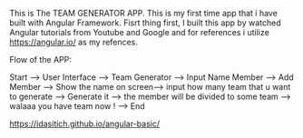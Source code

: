 This is The TEAM GENERATOR APP.
This is my first time app that i have built with Angular Framework.
Fisrt thing first, I built this app by watched Angular tutorials from Youtube and Google
and for references i utilize https://angular.io/ as my refences.

Flow of the APP:

Start --> User Interface --> Team Generator --> Input Name Member --> Add Member --> Show the name on screen--> input how many team that u want to generate --> Generate it --> the member will be divided to some team --> walaaa you have team now ! --> End              




https://idasitich.github.io/angular-basic/
